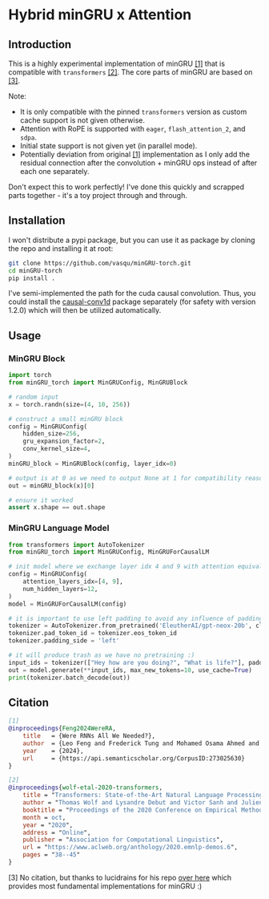 # Hybrid minGRU x Attention

## Introduction

This is a highly experimental implementation of minGRU [[1]](#citation) that is compatible 
with `transformers` [[2]](#citation). The core parts of minGRU are based on [[3]](#citation).

Note:
- It is only compatible with the pinned `transformers` version as custom cache support is not given otherwise.
- Attention with RoPE is supported with `eager`, `flash_attention_2`, and `sdpa`.
- Initial state support is not given yet (in parallel mode).
- Potentially deviation from original [[1]](#citation) implementation as I only add the residual connection after 
the convolution + minGRU ops instead of after each one separately.

Don't expect this to work perfectly! I've done this quickly and scrapped parts together - it's a toy project through and through.


## Installation
I won't distribute a pypi package, but you can use it as package by cloning the repo and installing it at root:
```bash
git clone https://github.com/vasqu/minGRU-torch.git
cd minGRU-torch
pip install .
```
I've semi-implemented the path for the cuda causal convolution. Thus, you could install the
[causal-conv1d](https://github.com/Dao-AILab/causal-conv1d) package separately (for safety with version 1.2.0) which will then be utilized automatically.


## Usage
### MinGRU Block
```python
import torch
from minGRU_torch import MinGRUConfig, MinGRUBlock

# random input
x = torch.randn(size=(4, 10, 256))

# construct a small minGRU block
config = MinGRUConfig(
    hidden_size=256,
    gru_expansion_factor=2,
    conv_kernel_size=4,
)
minGRU_block = MinGRUBlock(config, layer_idx=0)

# output is at 0 as we need to output None at 1 for compatibility reasons 
out = minGRU_block(x)[0]

# ensure it worked
assert x.shape == out.shape
```

### MinGRU Language Model
```python
from transformers import AutoTokenizer
from minGRU_torch import MinGRUConfig, MinGRUForCausalLM

# init model where we exchange layer idx 4 and 9 with attention equivalents
config = MinGRUConfig(
    attention_layers_idx=[4, 9],
    num_hidden_layers=12,
)
model = MinGRUForCausalLM(config)

# it is important to use left padding to avoid any influence of padding tokens
tokenizer = AutoTokenizer.from_pretrained('EleutherAI/gpt-neox-20b', clean_up_tokenization_spaces=True)
tokenizer.pad_token_id = tokenizer.eos_token_id
tokenizer.padding_side = 'left'

# it will produce trash as we have no pretraining :)
input_ids = tokenizer(["Hey how are you doing?", "What is life?"], padding=True, return_tensors="pt")
out = model.generate(**input_ids, max_new_tokens=10, use_cache=True)
print(tokenizer.batch_decode(out))
```


## Citation

```bibtex
[1]
@inproceedings{Feng2024WereRA,
    title   = {Were RNNs All We Needed?},
    author  = {Leo Feng and Frederick Tung and Mohamed Osama Ahmed and Yoshua Bengio and Hossein Hajimirsadegh},
    year    = {2024},
    url     = {https://api.semanticscholar.org/CorpusID:273025630}
}

[2]
@inproceedings{wolf-etal-2020-transformers,
    title = "Transformers: State-of-the-Art Natural Language Processing",
    author = "Thomas Wolf and Lysandre Debut and Victor Sanh and Julien Chaumond and Clement Delangue and Anthony Moi and Pierric Cistac and Tim Rault and Rémi Louf and Morgan Funtowicz and Joe Davison and Sam Shleifer and Patrick von Platen and Clara Ma and Yacine Jernite and Julien Plu and Canwen Xu and Teven Le Scao and Sylvain Gugger and Mariama Drame and Quentin Lhoest and Alexander M. Rush",
    booktitle = "Proceedings of the 2020 Conference on Empirical Methods in Natural Language Processing: System Demonstrations",
    month = oct,
    year = "2020",
    address = "Online",
    publisher = "Association for Computational Linguistics",
    url = "https://www.aclweb.org/anthology/2020.emnlp-demos.6",
    pages = "38--45"
}
```

[3] No citation, but thanks to lucidrains for his repo [over here](https://github.com/lucidrains/minGRU-pytorch)
which provides most fundamental implementations for minGRU :)
